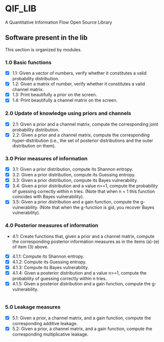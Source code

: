 # QIF_LIB
A Quantitative Information Flow Open Source Library

## Software present in the lib

This section is organized by modules.
### 1.0 Basic functions
- [X] 1.1: Given a vector of numbers, verify whether it constitutes a valid probability distribution.
- [X] 1.2: Given a matrix of number, verify whether it constitutes a valid channel matrix.
- [X] 1.3: Print beautifully a prior on the screen.
- [X] 1.4: Print beautifully a channel matrix on the screen.
### 2.0 Update of knowledge using priors and channels
- [X] 2.1: Given a prior and a channel matrix, compute the corresponding joint probability distribution.
- [X] 2.2: Given a prior and a channel matrix, compute the corresponding hyper-distribution (i.e., the set of posterior distributions and the outer distribution on them).
### 3.0 Prior measures of information
- [X] 3.1: Given a prior distribution, compute its Shannon entropy.
- [X] 3.2: Given a prior distribution, compute its Guessing entropy.
- [X] 3.3: Given a prior distribution, compute its Bayes vulnerability.
- [X] 3.4: Given a prior distribution and a value n>=1, compute the probability of guessing correctly within n tries. (Note that when n = 1 this function coincides with Bayes vulnerability).
- [X] 3.5: Given a prior distribution and a gain function, compute the g-vulnerability. (Note that when the g-function is gid, you recover Bayes vulnerability). 
### 4.0 Posterior measures of information 
- 4.1: Create functions that, given a prior and a channel matrix, compute the corresponding posterior information measures as in the items (a)-(e) of item (3) above.
- [X] 4.1.1: Compute its Shannon entropy.
- [X] 4.1.2: Compute its Guessing entropy.
- [X] 4.1.3: Compute its Bayes vulnerability.
- [X] 4.1.4: Given a posterior distribution and a value n>=1, compute the probability of guessing correctly within n tries.
- [X] 4.1.5: Given a posterior distribution and a gain function, compute the g-vulnerability.
#
### 5.0 Leakage measures
- [X] 5.1: Given a prior, a channel matrix, and a gain function, compute the corresponding additive leakage.
- [X] 5.2: Given a prior, a channel matrix, and a gain function, compute the corresponding multiplicative leakage.
